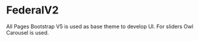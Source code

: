 # FederalV2
All Pages Bootstrap V5 is used as base theme to develop UI. For sliders Owl Carousel is used.

